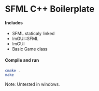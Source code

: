 # SFML C++ Boilerplate #

#### Includes ####

* SFML staticaly linked
* ImGUI::SFML
* ImGUI
* Basic Game class

#### Compile and run ####

```bash
cmake .
make
```

Note: Untested in windows.
